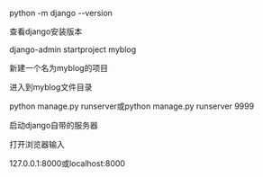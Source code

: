python -m django --version

查看django安装版本



django-admin startproject myblog

新建一个名为myblog的项目



进入到myblog文件目录

python manage.py runserver或python manage.py runserver 9999

启动django自带的服务器



打开浏览器输入

127.0.0.1:8000或localhost:8000